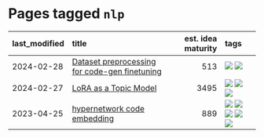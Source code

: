 # Pages tagged `nlp`

|last_modified|title|est. idea maturity|tags
|:---|:---|---:|:---|
|2024-02-28|[Dataset preprocessing for code-gen finetuning](../codegen_preprocessing.md)|513|[![](https://img.shields.io/badge/tag-experimental-77485f)](../tags/experimental.md) [![](https://img.shields.io/badge/tag-nlp-8fb3d)](../tags/nlp.md)|
|2024-02-27|[LoRA as a Topic Model](../lora_lda.md)|3495|[![](https://img.shields.io/badge/tag-experimental-77485f)](../tags/experimental.md) [![](https://img.shields.io/badge/tag-finetuning-fe76cf)](../tags/finetuning.md) [![](https://img.shields.io/badge/tag-nlp-8fb3d)](../tags/nlp.md)|
|2023-04-25|[hypernetwork code embedding](../hypernetwork_embedding_for_code.md)|889|[![](https://img.shields.io/badge/tag-embeddings-5aa8d1)](../tags/embeddings.md) [![](https://img.shields.io/badge/tag-llm-1dc0d1)](../tags/llm.md) [![](https://img.shields.io/badge/tag-machinelearning-c34d1)](../tags/machinelearning.md) [![](https://img.shields.io/badge/tag-models-e33481)](../tags/models.md) [![](https://img.shields.io/badge/tag-nlp-8fb3d)](../tags/nlp.md)|